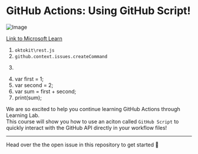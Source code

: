 # GitHub Actions: Using GitHub Script!

![Image](https://docs.microsoft.com/learn/azure-devops/shared/media/mara.png)

[Link to Microsoft Learn](https://docs.microsoft.com/learn)

1. `oktokit\rest.js`
2. `github.context.issues.createCommand`
3. `````
4. var first = 1;
5. var second = 2;
6. var sum = first + second;
7. print(sum);


We are so excited to help you continue learning GitHub Actions through Learning Lab. <br/> This course will show you how to use an aciton called `GitHub Script` to quickly interact with the GitHub API directly in your workflow files!

---

Head over the the open issue in this repository to get started :tada:

